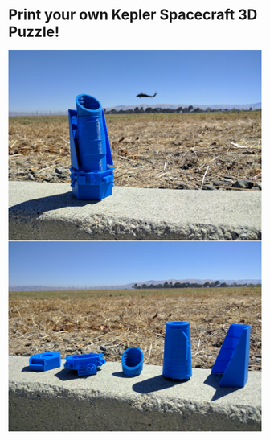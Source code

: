 # Print your own Kepler Spacecraft 3D Puzzle!

![Preview](preview/kepler-lego-model-preview1.jpg)
![Preview](preview/kepler-lego-model-preview2.jpg)
